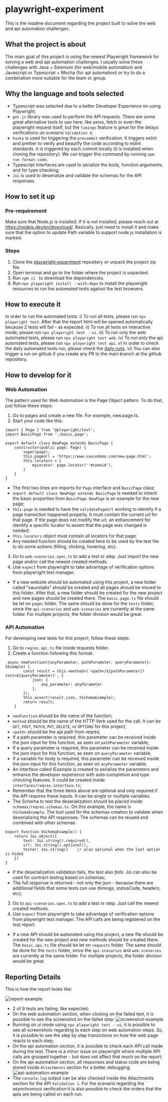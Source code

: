# playwright-experiment

This is the readme document regarding the project built to solve the web and api automation challenges.

## What the project is about

The main goal of this project is using the newest Playwright framework for solving a web and api automation challenges. I usually solve these challenges with Java + Selenium (for web/mobile automation) and Javascript or Typescript + Mocha (for api automation) or try to do a combination more suitable for the team or group.

## Why the language and tools selected

-   Typescript was selected due to a better Developer Experience on using Playwright;
-   `got.js` library was used to perform the API requests. There are some great alternative tools to use here, like axios, fetch or even the playwright request itself, but the `timings` feature is great for the delays verifications on scenario `Validation 4`;
-   `husky` is used for triggering the `precommit` verification. It triggers eslint and prettier to verify and beautify the code according to eslint standards. It is triggered by each commit locally (it is installed when cloning the repository). We can trigger this command by running `npm run format-code`.
-   Typescript Interfaces are used to serialize the body, function arguments, and for type checking;
-   `Joi` is used to deserialize and validate the schemas for the API responses

## How to set it up

### Pre-requirement

Make sure that Node.js is installed. If it is not installed, please reach out at https://nodejs.dev/en/download/. Basically, just need to install it and make sure that the option to update Path variable to support node.js installation is marked.

### Steps

1. Clone the [playwright-experiment](https://github.com/KelvinKSPS/playwright-experiment) repository or unpack the project zip file.
2. Open terminal and go to the folder where the project is unpacked.
3. Run `npm ci ` to download the dependencies.
4. Run `npx playwright install --with-deps` to install the playwright resources to run the automated tests against the test browsers.

## How to execute it

In order to run the automated tests:
i) To run all tests, please run `npx playwright test`. After that the report html will be opened automatically because 2 tests will fail - as expected.
ii) To run all tests on interactive mode, please run `npx playwright test --ui`.
iii) To run only the web automated tests, please run `npx playwright test web`.
iv) To run only the api automated tests, please run `npx playwright test api`.
v) In order to check the daily automated tests run, please check the [daily runs](https://github.com/KelvinKSPS/playwright-experiment/actions/).
vi) You can also trigger a run on github if you create any PR to the main branch at the github repository.

## How to develop for it

### Web Automation

The pattern used for Web Automation is the Page Object pattern.
To do that, just follow these steps:

1. Go to pages and create a new file. For example, new.page.ts.
2. Start your code like this:

```
import { Page } from '@playwright/test';
import BasicPage from './basic.page';

export default class NewPage extends BasicPage {
    constructor(public page: Page) {
        super(page);
        this.pageUrl = 'https://www.saucedemo.com/new-page.html';
        this.locators = {
            myLocator: page.locator(''#someid'),
        }
    }
}

```

-   The first two lines are imports for `Page` interface and `BasicPage` class;
-   `export default class NewPage extends BasicPage` is needed to inherit the basic properties from `BasicPage`. `NewPage` is an example for the new page;
-   `this.page` is needed to have the `validatePageUrl` working to identify if a page transiction happened properly. It must contain the current url for that page. If the page does not modify the url, an enhancement for identify a specific locator to assert that the page was changed is needed;
-   `this.locators` object must contain all locators for that page;
-   Any needed function should be created here to be used by the test file to do some actions (filling, clicking, hovering, etc).

3. Go to `web-scenarios.spec.ts` to add a test or step. Just import the new page and/or call the newest created methods.
4. Use `expect` from playwright to take advantage of verification options from playwright test manager.

-   If a new website should be automated using this project, a new folder called "saucelabs" should be created and all pages should be moved to this folder. After that, a new folder should be created for the new project and new pages should be created there. The `basic.page.ts` file should be let on `pages` folder. The same should be done for the `tests` folder, since the `api-scenarios` and `web-scenarios` are currently at the same folder. For multiple projects, the folder division would be great.

### API Automation

For developing new tests for this project, follow these steps:

1. Go to `reqres.api.ts` file inside requests folder.
2. Create a function following this format:

```
 async newFunction({anyParameter, pathParameter, queryParameter}: IExample) {
        const result = this.<method>(`<path>/${pathParameter}?test=${queryParameter}`, {
            json: {
                any_parameter: anyParameter
            },
        });
        this.assert(result.json, SSchemaExample);
        return result;
    }
```

-   `newFunction` should be the name of the function;
-   `method` should be the name of the HTTP Verb used for the call. It can be `GET`, `POST`, `PATCH`, `PUT`, `DELETE`, or `OPTIONS` for this project;
-   `<path>` should be the api path from reqres;
-   If a path parameter is required, this parameter can be received inside the json input for this function, as seen on `pathParameter` variable;
-   If a query parameter is required, this parameter can be received inside the json input for this function, as seen on `queryParameter` variable;
-   If a variable for body is required, this parameter can be received inside the json input for this function, as seen on `anyParameter` variable;
-   An interface called IExample is created to serialize the parameters and enhance the developer experience with auto-completion and type checking features. It could be created inside `interfaces/reqres.interface.ts`;
-   Remember that the three items above are optional and only required if the API requires these inputs. It can be single or multiple variables.
-   The Schema to test the deserialization should be placed inside `schemas/reqres.schemas.ts`. On this example, the name is `SSchemaExample`. The tool used for the schemas creation to validate when deserializing the API responses. The schemas can be reused and combined with other schemas.

```
export function SSchemaExample() {
    return Joi.object({
        text: Joi.string().required(),
        url: Joi.string().optional(),
        tester: Joi.string()    // also optional when the last option is hided
    })
}
```

-   If the deserialization validation fails, the test also _fails_. Joi can also be used for contract testing based on schemas;
-   The full response is returned - not only the json - because there are additional fields that some tests can use (timings, statusCode, headers, etc);

3. Go to `api-scenarios.spec.ts` to add a test or step. Just call the newest created methods.
4. Use `expect` from playwright to take advantage of verification options from playwright test manager. The API calls are being registered on the test report.

-   If a new API should be automated using this project, a new file should be created for the new project and new methods should be created there. The `basic.api.ts` file should be let on `requests` folder. The same should be done for the `tests` folder, since the `api-scenarios` and `web-scenarios` are currently at the same folder. For multiple projects, the folder division would be great.

## Reporting Details

This is how the report looks like:

![report-example](readme_files/report-example.png)

-   2 of 9 tests are failing, like expected;
-   On the web automation section, when clicking on the failed test, it is possible to see the screenshot on the failed step:
    ![screenshot-example](readme_files/failed-screenshot-example.png)
-   Running on ui mode using `npx playwright test --ui`, it is possible to see all screenshots regarding to each step on web automation steps. So, it is possible to see the step by step transictions on how the web page reacts to each step;
-   On the api automation section, it is possible to check each API call made during the test. There is a minor issue on playwright where multiple API calls are grouped together - but does not affect that much on the report;
-   On the api automation section, all responses and status code are being stored inside `Attachments` section for a better debugging;
    ![api-automation-example](readme_files/api-automation-example.png)
-   The `console.log` output can be also checked inside the Attachments section for the API `Validation 1`. For the scenario regarding the asynchronous verification it is also possible to check the orders that the apis are being called on each run.
